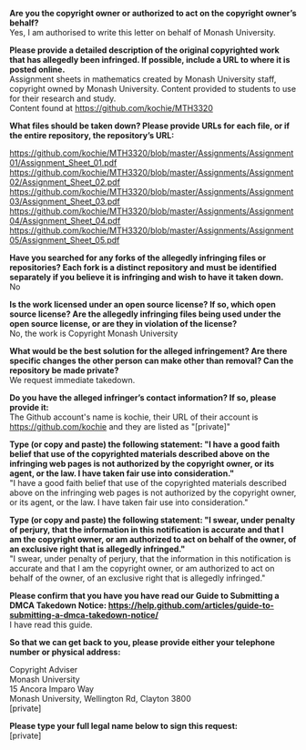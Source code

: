**Are you the copyright owner or authorized to act on the copyright owner’s behalf?**   
Yes, I am authorised to write this letter on behalf of Monash University.

**Please provide a detailed description of the original copyrighted work that has allegedly been infringed. If possible, include a URL to where it is posted online.**   
Assignment sheets in mathematics created by Monash University staff, copyright owned by Monash University. Content provided to students to use for their research and study.   
Content found at https://github.com/kochie/MTH3320

**What files should be taken down? Please provide URLs for each file, or if the entire repository, the repository’s URL:**  

https://github.com/kochie/MTH3320/blob/master/Assignments/Assignment01/Assignment_Sheet_01.pdf   
https://github.com/kochie/MTH3320/blob/master/Assignments/Assignment02/Assignment_Sheet_02.pdf   
https://github.com/kochie/MTH3320/blob/master/Assignments/Assignment03/Assignment_Sheet_03.pdf   
https://github.com/kochie/MTH3320/blob/master/Assignments/Assignment04/Assignment_Sheet_04.pdf   
https://github.com/kochie/MTH3320/blob/master/Assignments/Assignment05/Assignment_Sheet_05.pdf  

**Have you searched for any forks of the allegedly infringing files or repositories? Each fork is a distinct repository and must be identified separately if you believe it is infringing and wish to have it taken down.**   
No

**Is the work licensed under an open source license? If so, which open source license? Are the allegedly infringing files being used under the open source license, or are they in violation of the license?**   
No, the work is Copyright Monash University

**What would be the best solution for the alleged infringement? Are there specific changes the other person can make other than removal? Can the repository be made private?**   
We request immediate takedown.

**Do you have the alleged infringer’s contact information? If so, please provide it:**  
The Github account's name is kochie, their URL of their account is https://github.com/kochie and they are listed as "[private]"

**Type (or copy and paste) the following statement: "I have a good faith belief that use of the copyrighted materials described above on the infringing web pages is not authorized by the copyright owner, or its agent, or the law. I have taken fair use into consideration."**   
"I have a good faith belief that use of the copyrighted materials described above on the infringing web pages is not authorized by the copyright owner, or its agent, or the law. I have taken fair use into consideration."

**Type (or copy and paste) the following statement: "I swear, under penalty of perjury, that the information in this notification is accurate and that I am the copyright owner, or am authorized to act on behalf of the owner, of an exclusive right that is allegedly infringed."**   
"I swear, under penalty of perjury, that the information in this notification is accurate and that I am the copyright owner, or am authorized to act on behalf of the owner, of an exclusive right that is allegedly infringed."

**Please confirm that you have you have read our Guide to Submitting a DMCA Takedown Notice: https://help.github.com/articles/guide-to-submitting-a-dmca-takedown-notice/**   
I have read this guide.

**So that we can get back to you, please provide either your telephone number or physical address:**  

Copyright Adviser   
Monash University   
15 Ancora Imparo Way   
Monash University, Wellington Rd, Clayton 3800   
[private]  

**Please type your full legal name below to sign this request:**   
[private]  
